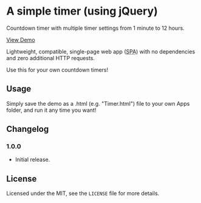 # A simple timer (using jQuery)

Countdown timer with multiple timer settings from 1 minute to 12 hours.

[View Demo](https://ryanbriscall.github.io/Timer)

Lightweight, compatible, single-page web app (<abbr title="Single-page Application">SPA</abbr>) with no dependencies and zero additional HTTP requests.

Use this for your own countdown timers!

## Usage

Simply save the demo as a .html (e.g. "Timer.html") file to your own Apps folder, and run it any time you want!

## Changelog

### 1.0.0

 - Initial release.

## License

Licensed under the MIT, see the `LICENSE` file for more details.